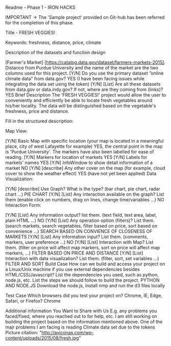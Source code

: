 Readme - Phase 1 - IRON HACKS

IMPORTANT -> The 'Sample project' provided on Git-hub has been referred for the completion of this phase.

Title - FRESH VEGGIES!

Keywords: freshness, distance, price, climate

Description of the datasets and function design

[Farmer's Market] [https://catalog.data.gov/dataset/farmers-markets-2015]. Distance from Purdue University and the name of the market are the two columns used for this project.
[Y/N] Do you use the primary dataset ”online climate data” from data.gov? YES (I have been facing issues while integrating the data set using the token)
[Y/N] [List] Are all these datasets from data.gov or data.indy.gov? If not, where are they coming from (links)? YES
Brief Description
The 'FRESH VEGGIES!' project would allow the user to conveniently and efficiently be able to locate fresh vegetables around his/her locality. 
The data will be distinguished based on the vegetable's freshness, price and distance.  

Fill in the structured description:

Map View:

[Y/N] Basic Map with specific location (your map is located in a meaningful place, city of west Lafayette for example) YES, the central point in the map is 'Purdue University'. The markers have also been labelled for ease of reading.
[Y/N] Markers for location of markets YES
[Y/N] Labels for markets' names YES
[Y/N] InfoWindow to show detail information of a market NO
[Y/N] [describe] Any other cover on the map (for example, cloud cover to show the weather effect) YES (have not yet been applied)
Data Visualization:

[Y/N] [describe] Use Graph? What is the type? (bar chart, pie chart, radar chart ...) PIE CHART
[Y/N] [List] Any interaction available on the graph? List them (enable click on numbers, drag on lines, change time/variables ...) NO
Interaction Form:

[Y/N] [List] Any information output? list them. (text field, text area, label, plain HTML ...) NO
[Y/N] [List] Any operation option (filters)? List them. (search markets, search vegetables, filter based on price, sort based on convenience ...) SEARCH BASED ON CONVIENCE OF CLOSENESS OF MARKETS
[Y/N] [List] Any information input? List them. (comments, markers, user preference ...) NO
[Y/N] [List] Interaction with Map? List them. (filter on price will affect map markers, sort on price will affect map markers, ...) FILTER BASED ON PRICE AND DISTANCE
[Y/N] [List] Interaction with data visualization? List them. (filter, sort, set variables ...) FILTER AND SORT
Build Case How can we build and access your project on a Linux/Unix machine if you use external dependencies besides HTML/CSS/Javascript? List the dependencies you used, such as python, node.js, etc. List the steps we should follow to build the project. PYTHON AND NODE.JS
Download the node.js, install nmp and run the d3 files locally

Test Case Which browsers did you test your project on? Chrome, IE, Edge, Safari, or Firefox? Chrome

Additional information You Want to Share with Us E.g. any problems you faced/fixed, where you reached out to for help, etc.
 I am still working on building the project based on the information mentioned above. One of the majr problems I am facing is reading Climate data set due to the tokens
 Picture citation: "http://aviconas.com/wp-content/uploads/2015/08/fresh.jpg"
